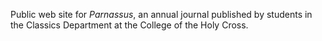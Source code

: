 Public web site for *Parnassus*, an annual journal published by students in the Classics Department at the College of the Holy Cross.
